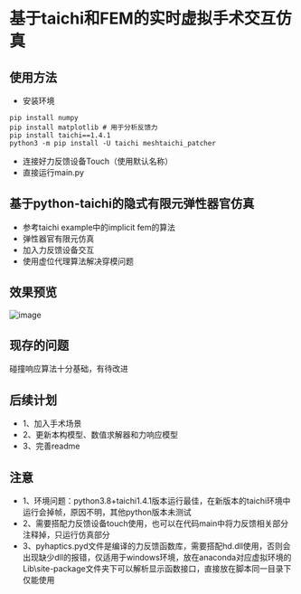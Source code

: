 # 基于taichi和FEM的实时虚拟手术交互仿真
## 使用方法
* 安装环境
```
pip install numpy
pip install matplotlib # 用于分析反馈力
pip install taichi==1.4.1
python3 -m pip install -U taichi meshtaichi_patcher
```
* 连接好力反馈设备Touch（使用默认名称）
* 直接运行main.py
## 基于python-taichi的隐式有限元弹性器官仿真
* 参考taichi example中的implicit fem的算法
* 弹性器官有限元仿真
* 加入力反馈设备交互
* 使用虚位代理算法解决穿模问题

## 效果预览
![image](https://github.com/LMeteorYu0330/Real-time-surgery-simulation-with-taichi/blob/master/images/2023-10-14.gif)

## 现存的问题
碰撞响应算法十分基础，有待改进

## 后续计划
* 1、加入手术场景
* 2、更新本构模型、数值求解器和力响应模型
* 3、完善readme

## 注意
* 1、环境问题：python3.8+taichi1.4.1版本运行最佳，在新版本的taichi环境中运行会掉帧，原因不明，其他python版本未测试
* 2、需要搭配力反馈设备touch使用，也可以在代码main中将力反馈相关部分注释掉，只运行仿真部分
* 3、pyhaptics.pyd文件是编译的力反馈函数库，需要搭配hd.dll使用，否则会出现缺少dll的报错，仅适用于windows环境，放在anaconda对应虚拟环境的Lib\site-package文件夹下可以解析显示函数接口，直接放在脚本同一目录下仅能使用

